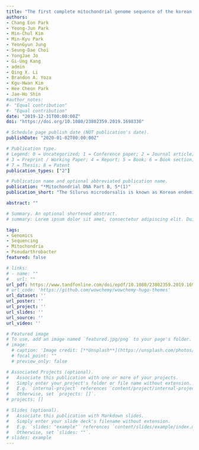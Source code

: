 ```yaml
---
title: "The first complete mitochondrial genome sequence of the korean endemic catfish Silurus microdorsalis (Actinopteri, Siluriformes, Siluridae)"
authors:
- Chang Eon Park
- Yeong-Jun Park
- Min-Chul Kim
- Min-Kyu Park
- YeonGyun Jung
- Seung-Dae Choi
- YongJae Jo
- Gi-Ung Kang
- admin
- Qing X. Li
- Brandon A. Yoza
- Kgu-Hwan Kim
- Hee Cheon Park
- Jae-Ho Shin
#author_notes:
#- "Equal contribution"
#- "Equal contribution"
date: "2019-12-31T00:00:00Z"
doi: "https://doi.org/10.1080/23802359.2019.1698336"

# Schedule page publish date (NOT publication's date).
publishDate: "2020-01-02T00:00:00Z"

# Publication type.
# Legend: 0 = Uncategorized; 1 = Conference paper; 2 = Journal article;
# 3 = Preprint / Working Paper; 4 = Report; 5 = Book; 6 = Book section;
# 7 = Thesis; 8 = Patent
publication_types: ["2"]

# Publication name and optional abbreviated publication name.
publication: "*Mitochondrial DNA Part B, 5*(1)"
publication_short: "The Silurus microdorsalis is known as Korean endemic slender catfish. Despite its value as a biological resource, there is no complete mitochondrial genome sequence. The complete mitochondrial genome consisted of 16,524 bp including 22 transfer RNA (tRNAs), 2 ribosomal RNA (rRNAs), 13 protein-coding genes (PCGs), and A + T rich region. The overall base composition of S. microdorsalis was A + T: 56.1%, C + G: 43.9%, apparently with slight AT bias. Phylogenetic relationship showed that S. microdorsalis was closely related to Silurus glanis."

abstract: ""

# Summary. An optional shortened abstract.
# summary: Lorem ipsum dolor sit amet, consectetur adipiscing elit. Duis posuere tellus ac convallis placerat. Proin tincidunt magna sed ex sollicitudin condimentum.

tags:
- Genomics
- Sequencing
- Mitochondria
- Pseudarthrobacter
featured: false

# links:
# - name: ""
#   url: ""
url_pdf: https://www.tandfonline.com/doi/epdf/10.1080/23802359.2019.1698336?needAccess=true&role=button
# url_code: 'https://github.com/wowchemy/wowchemy-hugo-themes'
url_dataset: ''
url_poster: ''
url_project: ''
url_slides: ''
url_source: ''
url_video: ''

# Featured image
# To use, add an image named `featured.jpg/png` to your page's folder. 
# image:
  # caption: 'Image credit: [**Unsplash**](https://unsplash.com/photos/jdD8gXaTZsc)'
  # focal_point: ""
  # preview_only: false

# Associated Projects (optional).
#   Associate this publication with one or more of your projects.
#   Simply enter your project's folder or file name without extension.
#   E.g. `internal-project` references `content/project/internal-project/index.md`.
#   Otherwise, set `projects: []`.
# projects: []

# Slides (optional).
#   Associate this publication with Markdown slides.
#   Simply enter your slide deck's filename without extension.
#   E.g. `slides: "example"` references `content/slides/example/index.md`.
#   Otherwise, set `slides: ""`.
# slides: example
---
```

